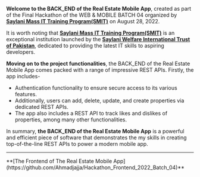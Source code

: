 **Welcome to the BACK_END of the Real Estate Mobile App**, created as part of the Final Hackathon of the WEB & MOBILE BATCH 04 organized by **[Saylani Mass IT Training Program(SMIT)](https://saylaniwelfare.com/en/services/education/technical-education/saylani-mass-it-training)** on August 28, 2022.

It is worth noting that **[Saylani Mass IT Training Program(SMIT)](https://saylaniwelfare.com/en/services/education/technical-education/saylani-mass-it-training)** is an exceptional institution launched by the **[Saylani Welfare International Trust of Pakistan](https://saylaniwelfare.com/en)**, dedicated to providing the latest IT skills to aspiring developers.

**Moving on to the project functionalities**, the BACK_END of the Real Estate Mobile App comes packed with a range of impressive REST APIs. Firstly, the app includes- 
* Authentication functionality to ensure secure access to its various features.
* Additionally, users can add, delete, update, and create properties via dedicated REST APIs. 
* The app also includes a REST API to track likes and dislikes of properties, among many other functionalities.

In summary, **the BACK_END of the Real Estate Mobile App** is a powerful and efficient piece of software that demonstrates the my skills in creating top-of-the-line REST APIs to power a modern mobile app.

<hr />
**[The Frontend of The Real Estate Mobile App](https://github.com/Ahmadjajja/Hackathon_Frontend_2022_Batch_04)** 
